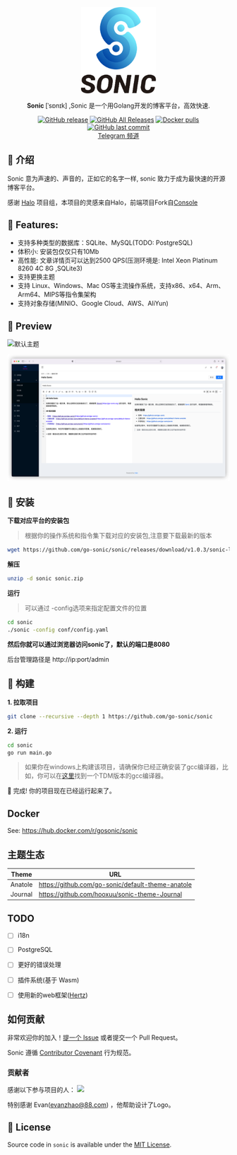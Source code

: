 <p align="center">
   <img width="170" src="https://raw.githubusercontent.com/go-sonic/resources/master/logo/logo.svg" />
</p>

<p align="center"><b>Sonic </b> [ˈsɒnɪk] ,Sonic 是一个用Golang开发的博客平台，高效快速.</p>

<p align="center">
<a href="https://github.com/go-sonic/sonic/releases"><img alt="GitHub release" src="https://img.shields.io/github/release/go-sonic/sonic.svg?style=flat-square&include_prereleases" /></a>
<a href="https://github.com/go-sonic/sonic/releases"><img alt="GitHub All Releases" src="https://img.shields.io/github/downloads/go-sonic/sonic/total.svg?style=flat-square" /></a>
<a href="https://hub.docker.com/r/gosonic/sonic"><img alt="Docker pulls" src="https://img.shields.io/docker/pulls/gosonic/sonic?style=flat-square" /></a>
<a href="https://github.com/go-sonic/sonic/commits"><img alt="GitHub last commit" src="https://img.shields.io/github/last-commit/go-sonic/sonic.svg?style=flat-square" /></a>

<br />
<a href="https://t.me/go_sonic">Telegram 频道</a>
</p>


## 📖 介绍

Sonic 意为声速的、声音的，正如它的名字一样, sonic 致力于成为最快速的开源博客平台。

感谢 [Halo](https://github.com/halo-dev/) 项目组，本项目的灵感来自Halo，前端项目Fork自[Console](https://github.com/halo-dev)

## 🚀 Features:
- 支持多种类型的数据库：SQLite、MySQL(TODO: PostgreSQL)
- 体积小: 安装包仅仅只有10Mb
- 高性能: 文章详情页可以达到2500 QPS(压测环境是: Intel Xeon Platinum 8260 4C 8G ,SQLite3)
- 支持更换主题
- 支持 Linux、Windows、Mac OS等主流操作系统，支持x86、x64、Arm、Arm64、MIPS等指令集架构
- 支持对象存储(MINIO、Google Cloud、AWS、AliYun)

## 🎊 Preview

![默认主题](https://github.com/go-sonic/default-theme-anatole/raw/master/screenshot.png)

![控制台](https://github.com/go-sonic/resources/raw/master/console-screenshot.png)

## 🧰 安装

**下载对应平台的安装包**
> 根据你的操作系统和指令集下载对应的安装包,注意要下载最新的版本
```bash
wget https://github.com/go-sonic/sonic/releases/download/v1.0.3/sonic-linux-amd64.zip -O sonic.zip
```
**解压**
```bash
unzip -d sonic sonic.zip
```
**运行**
> 可以通过 -config选项来指定配置文件的位置
```bash
cd sonic
./sonic -config conf/config.yaml
```

**然后你就可以通过浏览器访问sonic了，默认的端口是8080**

后台管理路径是 http://ip:port/admin

## 🔨️  构建
**1. 拉取项目**
```bash
git clone --recursive --depth 1 https://github.com/go-sonic/sonic
```
**2. 运行**
```bash
cd sonic
go run main.go
```
> 如果你在windows上构建该项目，请确保你已经正确安装了gcc编译器，比如，你可以在[这里](https://jmeubank.github.io/tdm-gcc/)找到一个TDM版本的gcc编译器。

🚀 完成! 你的项目现在已经运行起来了。

## Docker
See: https://hub.docker.com/r/gosonic/sonic

## 主题生态

| Theme   | URL                                               |
|---------|---------------------------------------------------|
| Anatole | https://github.com/go-sonic/default-theme-anatole |
| Journal | https://github.com/hooxuu/sonic-theme-Journal     |

## TODO
- [ ] i18n
- [ ] PostgreSQL
- [ ] 更好的错误处理
- [ ] 插件系统(基于 Wasm)
- [ ] 使用新的web框架([Hertz](https://github.com/cloudwego/hertz))


## 如何贡献

非常欢迎你的加入！[提一个 Issue](https://github.com/go-sonic/sonic/issues) 或者提交一个 Pull Request。


Sonic 遵循 [Contributor Covenant](http://contributor-covenant.org/version/1/3/0/) 行为规范。

### 贡献者

感谢以下参与项目的人：
<a href="https://github.com/go-sonic/sonic/graphs/contributors"><img src="https://opencollective.com/go-sonic/contributors.svg?width=890&button=false" /></a>

特别感谢 Evan(evanzhao@88.com) ，他帮助设计了Logo。


## 📄 License

Source code in `sonic` is available under the [MIT License](/LICENSE.md).

